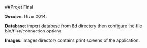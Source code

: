 ##Projet Final

**Session**: Hiver 2014.

**Database**: import database from Bd directory then configure the file bin/files/connection.options.

**Images**: images directory contains print screens of the application.